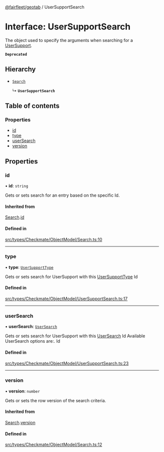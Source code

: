 [@fairfleet/geotab](../README.md) / UserSupportSearch

# Interface: UserSupportSearch

The object used to specify the
 arguments when searching for a [UserSupport](UserSupport.md).

**`Deprecated`**

## Hierarchy

- [`Search`](Search.md)

  ↳ **`UserSupportSearch`**

## Table of contents

### Properties

- [id](UserSupportSearch.md#id)
- [type](UserSupportSearch.md#type)
- [userSearch](UserSupportSearch.md#usersearch)
- [version](UserSupportSearch.md#version)

## Properties

### id

• **id**: `string`

Gets or sets search for an entry based on the specific Id.

#### Inherited from

[Search](Search.md).[id](Search.md#id)

#### Defined in

[src/types/Checkmate/ObjectModel/Search.ts:10](https://github.com/fairfleet/geotab/blob/ff38bfc/src/types/Checkmate/ObjectModel/Search.ts#L10)

___

### type

• **type**: [`UserSupportType`](../README.md#usersupporttype)

Gets or sets search for UserSupport with this [UserSupportType](../README.md#usersupporttype) Id

#### Defined in

[src/types/Checkmate/ObjectModel/UserSupportSearch.ts:17](https://github.com/fairfleet/geotab/blob/ff38bfc/src/types/Checkmate/ObjectModel/UserSupportSearch.ts#L17)

___

### userSearch

• **userSearch**: [`UserSearch`](UserSearch.md)

Gets or sets search for UserSupport with this [UserSearch](UserSearch.md) Id
 Available UserSearch options are:.
 <list><item><description>Id</description></item></list>

#### Defined in

[src/types/Checkmate/ObjectModel/UserSupportSearch.ts:23](https://github.com/fairfleet/geotab/blob/ff38bfc/src/types/Checkmate/ObjectModel/UserSupportSearch.ts#L23)

___

### version

• **version**: `number`

Gets or sets the row version of the search criteria.

#### Inherited from

[Search](Search.md).[version](Search.md#version)

#### Defined in

[src/types/Checkmate/ObjectModel/Search.ts:12](https://github.com/fairfleet/geotab/blob/ff38bfc/src/types/Checkmate/ObjectModel/Search.ts#L12)
